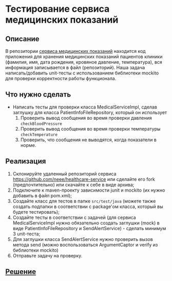 # Тестирование сервиса медицинских показаний

## Описание
В репозитории [сервиса медицинских показаний](https://github.com/neee/healthcare-service) находится код приложения для хранения медицинских показаний пациентов клиники
(фамилия, имя, дата рождения, кровяное давление, температура), вся информация записывается в файл (репозиторий).
Наша задача написать/добавить unit-тесты с использованием библиотеки mockito для проверки корректности работы функционала.

## Что нужно сделать
- Написать тесты для проверки класса MedicalServiceImpl, сделав заглушку для класса PatientInfoFileRepository, который он использует
    1. Проверить вывод сообщения во время проверки давления `checkBloodPressure`
    2. Проверить вывод сообщения во время проверки температуры `checkTemperature`
    3. Проверить, что сообщения не выводятся, когда показатели в норме.

## Реализация
1. Склонируйте удаленный репозиторий сервиса https://github.com/neee/healthcare-service или сделайте его fork (предпочтительно) или скачайте к себе в виде архива;
2. Подключите к maven-проекту зависимости junit и mockito (их нужно добавить в файл pom.xml);
3. Создайте класс для тестов в папке `src/test/java` (можете также создать подпапки в соответствии с package'ом класса, который вы будете тестировать);
4. Создайте тесты в соответствии с задачей (для сервиса MedicalServiceImpl нужно обязательно создать заглушки (mock) в виде PatientInfoFileRepository и SendAlertService) - сделать минимум 3 unit-теста;
5. Для заглушки класса SendAlertService нужно проверить вызов метода send (можно воспользоваться ArgumentCaptor и verify из библиотеки mockito)
6. Отправьте задачу на проверку.

## [Решение](https://github.com/My-netology/healthcare-service)